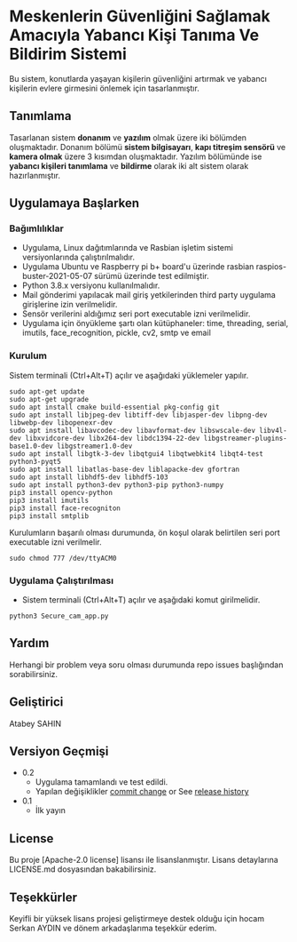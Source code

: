 # Meskenlerin Güvenliğini Sağlamak Amacıyla Yabancı Kişi Tanıma Ve Bildirim Sistemi
Bu sistem, konutlarda yaşayan kişilerin güvenliğini artırmak ve yabancı kişilerin evlere girmesini önlemek için tasarlanmıştır. 

## Tanımlama

Tasarlanan sistem **donanım** ve **yazılım** olmak üzere iki bölümden oluşmaktadır.
Donanım bölümü **sistem bilgisayarı**, **kapı titreşim sensörü** ve **kamera olmak** üzere 3 kısımdan oluşmaktadır.
Yazılım bölümünde ise **yabancı kişileri tanımlama** ve **bildirme** olarak iki alt sistem olarak hazırlanmıştır.


## Uygulamaya Başlarken

### Bağımlılıklar

* Uygulama, Linux dağıtımlarında ve Rasbian işletim sistemi versiyonlarında çalıştırılmalıdır.
* Uygulama Ubuntu ve Raspberry pi b+ board'u üzerinde rasbian raspios-buster-2021-05-07 sürümü üzerinde test edilmiştir.
* Python 3.8.x versiyonu kullanılmalıdır.
* Mail gönderimi yapılacak mail giriş yetkilerinden third party uygulama girişlerine izin verilmelidir.
* Sensör verilerini aldığımız seri port executable izni verilmelidir.
* Uygulama için önyükleme şartı olan kütüphaneler: time, threading, serial, imutils, face_recognition, pickle, cv2, smtp ve email

### Kurulum
Sistem terminali (Ctrl+Alt+T) açılır ve aşağıdaki yüklemeler yapılır.

```
sudo apt-get update
sudo apt-get upgrade
sudo apt install cmake build-essential pkg-config git
sudo apt install libjpeg-dev libtiff-dev libjasper-dev libpng-dev libwebp-dev libopenexr-dev
sudo apt install libavcodec-dev libavformat-dev libswscale-dev libv4l-dev libxvidcore-dev libx264-dev libdc1394-22-dev libgstreamer-plugins-base1.0-dev libgstreamer1.0-dev
sudo apt install libgtk-3-dev libqtgui4 libqtwebkit4 libqt4-test python3-pyqt5
sudo apt install libatlas-base-dev liblapacke-dev gfortran
sudo apt install libhdf5-dev libhdf5-103
sudo apt install python3-dev python3-pip python3-numpy
pip3 install opencv-python
pip3 install imutils
pip3 install face-recogniton
pip3 install smtplib
```
Kurulumların başarılı olması durumunda, ön koşul olarak belirtilen seri port executable izni verilmelir.

```
sudo chmod 777 /dev/ttyACM0
```

### Uygulama Çalıştırılması

* Sistem terminali (Ctrl+Alt+T) açılır ve aşağıdaki komut girilmelidir.

```
python3 Secure_cam_app.py
```

## Yardım

Herhangi bir problem veya soru olması durumunda repo issues başlığından sorabilirsiniz.

## Geliştirici

Atabey SAHIN

## Versiyon Geçmişi

* 0.2
    * Uygulama tamamlandı ve test edildi.
    * Yapılan değişiklikler [commit change]() or See [release history]()
* 0.1
    * İlk yayın

## License

Bu proje [Apache-2.0 license] lisansı ile lisanslanmıştır. Lisans detaylarına LICENSE.md dosyasından bakabilirsiniz.

## Teşekkürler

Keyifli bir yüksek lisans projesi geliştirmeye destek olduğu için hocam Serkan AYDIN ve dönem arkadaşlarıma teşekkür ederim.
